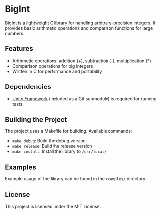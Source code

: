 # BigInt

BigInt is a lightweight C library for handling arbitrary-precision integers. It provides basic arithmetic operations and comparison functions for large numbers.

## Features
- Arithmetic operations: addition (+), subtraction (-), multiplication (*)
- Comparison operations for big integers
- Written in C for performance and portability

## Dependencies
- [Unity Framework](https://github.com/ThrowTheSwitch/Unity) (included as a Git submodule) is required for running tests.

## Building the Project
The project uses a Makefile for building. Available commands:
- `make debug`: Build the debug version
- `make release`: Build the release version
- `make install`: Install the library to `/usr/local/`

## Examples
Example usage of the library can be found in the `examples/` directory.

## License
This project is licensed under the MIT License.
